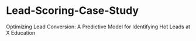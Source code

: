 # Lead-Scoring-Case-Study
Optimizing Lead Conversion: A Predictive Model for Identifying Hot Leads at X Education
